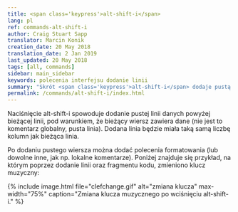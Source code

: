 ```yaml
---
title: <span class='keypress'>alt-shift-i</span>
lang: pl
ref: commands-alt-shift-i
author: Craig Stuart Sapp
translator: Marcin Konik
creation_date: 20 May 2018
translation_date: 2 Jan 2019
last_updated: 20 May 2018
tags: [all, commands]
sidebar: main_sidebar
keywords: polecenia interfejsu dodanie linii
summary: "Skrót <span class='keypress'>alt-shift-i</span> dodaje pustą linię powyżej bieżącego wiersza w edytorze tekstowym."
permalink: /commands/alt-shift-i/index.html
---
```


Naciśnięcie <span class="keypress">alt-shift-i</span> spowoduje dodanie pustej linii danych powyżej bieżącej linii,
pod warunkiem, że bieżący wiersz zawiera dane (nie jest to komentarz globalny, pusta linia). Dodana linia
będzie miała taką samą liczbę kolumn jak bieżąca linia.

Po dodaniu pustego wiersza można dodać polecenia formatowania
(lub dowolne inne, jak np. lokalne komentarze). Poniżej znajduje się przykład, na którym
poprzez dodanie linii oraz fragmentu kodu, zmieniono klucz muzyczny:

{% include image.html
	file="clefchange.gif"
	alt="zmiana klucza"
	max-width="75%"
	caption="Zmiana klucza muzycznego po wciśnięciu alt-shift-i."
%}
